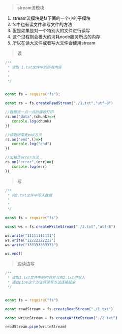 >stream流模块

1. stream流模块是fs下面的一个小的子模块
2. fs中也有读文件和写文件的方法
3. 但是如果是对一个特别大的文件进行读写
4. 这个过程则会极大的消耗node服务所占的内存
5. 所以在读大文件或者写大文件会使用stream


>读
```javascript
/**
 * 读取 1.txt文件中的所有内容
 * 
 * 
 */


const fs = require("fs");

const rs = fs.createReadStream("./1.txt","utf-8")

//数据流一点一点的接收打印
rs.on("data",(chunk)=>{
   console.log(chunk)
})

//读取结束走end方法
rs.on("end",()=>{
   console.log("end")
})

//出错走error方法
rs.on("error",(err)=>{
   console.log(err)
})

```


>写
```javascript
/**
 * 向2.txt文件中写入数据
 * 
 * 
 */

const fs = require("fs")

const ws = fs.createWriteStream("./2.txt","utf-8")

ws.write("11111111111")
ws.write("22222222222")
ws.write("333333333333")

ws.end()


```

>边读边写
```javascript
/**
 * 读取1.txt文件中的内容并且向2.txt中写入
 * 通过pipe这个方法将读写方法连接起来
 */


const fs = require("fs")

const readStream = fs.createReadStream("./1.txt")

const writeStream = fs.createWriteStream("./2.txt")

readStream.pipe(writeStream)



```